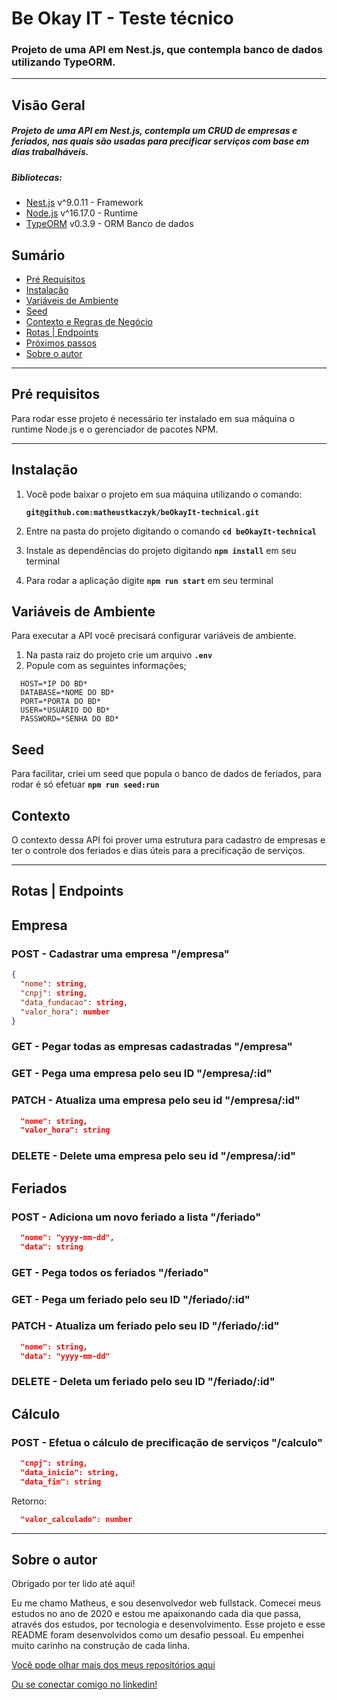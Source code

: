 # Be Okay IT - Teste técnico

### Projeto de uma API em Nest.js, que contempla banco de dados utilizando TypeORM.

---

## Visão Geral

##### Projeto de uma API em Nest.js, contempla um CRUD de empresas e feriados, nas quais são usadas para precificar serviços com base em dias trabalháveis.

##### Bibliotecas:

- [Nest.js](http://nestjs.com/) v^9.0.11 - Framework
- [Node.js](https://nodejs.org) v^16.17.0 - Runtime
- [TypeORM](https://typeorm.io/) v0.3.9 - ORM Banco de dados

## **Sumário**

- [Pré Requisitos](#pré-requisitos)
- [Instalação](#instalação)
- [Variáveis de Ambiente](#variáveis-de-ambiente)
- [Seed](#seed)
- [Contexto e Regras de Negócio](#contexto-e-regras-de-negócio)
- [Rotas | Endpoints](#rotas-|-endpoints)
- [Próximos passos](#próximos-passos)
- [Sobre o autor](#sobre-o-autor)

---

## **Pré requisitos**

Para rodar esse projeto é necessário ter instalado em sua máquina o runtime Node.js e o gerenciador de pacotes NPM.

---

## **Instalação**

1. Você pode baixar o projeto em sua máquina utilizando o comando:

   **`git@github.com:matheustkaczyk/beOkayIt-technical.git`**

2. Entre na pasta do projeto digitando o comando **`cd beOkayIt-technical`**

3. Instale as dependências do projeto digitando **`npm install`** em seu terminal

4. Para rodar a aplicação digite **`npm run start`** em seu terminal

## **Variáveis de Ambiente**
Para executar a API você precisará configurar variáveis de ambiente.
1. Na pasta raiz do projeto crie um arquivo **`.env`**
2. Popule com as seguintes informações;
```
  HOST=*IP DO BD*
  DATABASE=*NOME DO BD*
  PORT=*PORTA DO BD*
  USER=*USUÁRIO DO BD*
  PASSWORD=*SENHA DO BD*
```

## **Seed**

Para facilitar, criei um seed que popula o banco de dados de feriados, para rodar é só efetuar **`npm run seed:run`**

## **Contexto**
O contexto dessa API foi prover uma estrutura para cadastro de empresas e ter o controle dos feriados e dias úteis para a precificação de serviços.

---

## **Rotas | Endpoints**

## Empresa
### POST - Cadastrar uma empresa "/empresa"
```json
{
  "nome": string,
  "cnpj": string,
  "data_fundacao": string,
  "valor_hora": number
}
```
### GET - Pegar todas as empresas cadastradas "/empresa"

### GET - Pega uma empresa pelo seu ID "/empresa/:id"

### PATCH - Atualiza uma empresa pelo seu id "/empresa/:id"
```json
  "nome": string,
  "valor_hora": string
```

### DELETE - Delete uma empresa pelo seu id "/empresa/:id"

## Feriados
### POST - Adiciona um novo feriado a lista "/feriado"
```json
  "nome": "yyyy-mm-dd",
  "data": string
```

### GET - Pega todos os feriados "/feriado"

### GET - Pega um feriado pelo seu ID "/feriado/:id"

### PATCH - Atualiza um feriado pelo seu ID "/feriado/:id"
```json
  "nome": string,
  "data": "yyyy-mm-dd"
```

### DELETE - Deleta um feriado pelo seu ID "/feriado/:id"

## Cálculo
### POST - Efetua o cálculo de precificação de serviços "/calculo"
```json
  "cnpj": string,
  "data_inicio": string,
  "data_fim": string
```
Retorno:
```json
  "valor_calculado": number
```

---
## **Sobre o autor**

Obrigado por ter lido até aqui!

Eu me chamo Matheus, e sou desenvolvedor web fullstack. Comecei meus estudos no ano de 2020 e estou me apaixonando cada dia que passa, através dos estudos, por tecnologia e desenvolvimento. Esse projeto e esse README foram desenvolvidos como um desafio pessoal. Eu empenhei muito carinho na construção de cada linha.

[Você pode olhar mais dos meus repositórios aqui](https://github.com/matheustkaczyk)

[Ou se conectar comigo no linkedin!](https://www.linkedin.com/in/matheustkaczykribeiro/)
